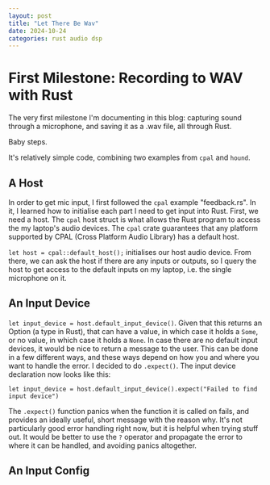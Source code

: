 ```yaml
---
layout: post
title: "Let There Be Wav"
date: 2024-10-24
categories: rust audio dsp
---
```


# First Milestone: Recording to WAV with Rust

The very first milestone I'm documenting in this blog: capturing sound through a
microphone, and saving it as a .wav file, all through Rust.

Baby steps.

It's relatively simple code, combining two examples from `cpal` and `hound`.

## A Host

In order to get mic input, I first followed the `cpal` example "feedback.rs". In
it, I learned how to initialise each part I need to get input into Rust. First,
we need a host. The `cpal` host struct is what allows the Rust program to access the
my laptop's audio devices. The `cpal` crate guarantees that any platform supported by CPAL
(Cross Platform Audio Library) has a default host.

`let host = cpal::default_host();` initialises our host audio device. From
there, we can ask the host if there are any inputs or outputs, so I query the
host to get access to the default inputs on my laptop, i.e. the single
microphone on it.

## An Input Device

`let input_device = host.default_input_device()`. Given that this returns an
Option (a type in Rust), that can have a value, in which case it holds a
`Some`, or no value, in which case it holds a `None`. In case there are no
default input devices, it would be nice to return a message to the user. This
can be done in a few different ways, and these ways depend on how you and where
you want to handle the error. I decided to do `.expect()`. The input device 
declaration now looks like this:

`let input_device = host.default_input_device().expect("Failed to find input
device")`

The `.expect()` function panics when the function it is called on fails, and
provides an ideally useful, short message with the reason why. It's not
particularly good error handling right now, but it is helpful when trying stuff
out. It would be better to use the `?` operator and propagate the error to where
it can be handled, and avoiding panics altogether.

## An Input Config
